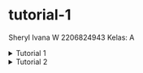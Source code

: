 # tutorial-1

Sheryl Ivana W
2206824943
Kelas: A

<details>
<summary>Tutorial 1</summary>
**Reflection 1**  
You already implemented two new features using Spring Boot. Check again your source code and evaluate the coding standards that you have learned in this module. Write clean code principles and secure coding practices that have been applied to your code.  If you find any mistake in your source code, please explain how to improve your code. **Please write your reflection inside the repository's README.md file.**  

Some of the clean codes principles (not all of them) that I applied are:

I used clear, concise, and meaningful names for variables and functions so that my code is easy to understand (no comments required for now)
I kept the function sizes small and focused on one specific task

Secure coding practices that I followed are:
Post method for creating products

Errors that I encountered while doing this assignment:

I created test functions in main instead of test which prevented JUnit from being recognized by Code Editor:
Solution: I transferred all test functions to test folder

Selenium was not working:
Solution: I missed ‘$’ in the @Value

Edit product request was doing GET instead of POST:
Solution: I used a hidden input form field to store the Product ID instead of putting it in the URL (Not secure but I have not found a better way yet)
Update: I corrected the delete and edit requests to use the right methods

Response stopped

New topic

**Reflection 2**
1. After writing the unit test, how do you feel? How many unit tests should be made in a class? How to make sure that our unit tests are enough to verify our program? It would be good if you learned about code coverage. Code coverage is a metric that can help you understand how much of your source is tested. If you have 100% code coverage, does that mean your code has no bugs or errors?

I feel more confident about my code after doing unit tests. There is no definitive answer for how many unit tests a class should have, but some experts recommend that it should cover 80% of the code. To ensure that our unit tests are sufficient to validate our program, we need to test all features in our program so there are no unhandled cases. Even with 100% code coverage, there are still many false-positives and false-negatives, so it does not guarantee that our code is error-free or bug-free.

2. Suppose that after writing the CreateProductFunctionalTest.java along with the corresponding test case, you were asked to create another functional test suite that verifies the number of items in the product list. You decided to create a new Java class similar to the prior functional test suites with the same setup procedures and instance variables.  
   What do you think about the cleanliness of the code of the new functional test suite? Will the new code reduce the code quality? Identify the potential clean code issues, explain the reasons, and suggest possible improvements to make the code cleaner!  
   I think the code of the new functional test suite is not very clean. It has some issues that could reduce the code quality and make it harder to maintain and understand. Here are some of the potential clean code issues I found, along with the reasons and possible improvements:

   - The code has too many comments. Comments are useful to explain the intent or purpose of the code, but they should not be used to describe what the code does. The code itself should be clear and self-explanatory. Too many comments can clutter the code and make it harder to read. They can also become outdated and misleading if the code changes. A possible improvement is to remove unnecessary comments and use meaningful names for variables, functions, and classes instead.
   - The code has long and complex functions. Functions should be small and do only one thing. Long and complex functions are hard to understand, test, and debug. They can also introduce side effects and dependencies that make the code less modular and reusable. A possible improvement is to break down long and complex functions into smaller and simpler ones, and use descriptive names for them.
   - The code has magic numbers and strings. Magic numbers and strings are literal values that are used directly in the code without any explanation. They can make the code hard to understand, modify, and maintain. They can also introduce errors and inconsistencies if they are used in multiple places. A possible improvement is to replace magic numbers and strings with constants or variables, and give them meaningful names

</details>
<details>
<summary>Tutorial 2</summary>
Masalah Kualitas Kode yang Diperbaiki:

Masalah "The instance method name 'HomePage' doesn't match '[a-z][a-zA-Z0-9]*'" oleh PMD:
Solusi: Menggunakan gaya penulisan camel case untuk nama metode.
Masalah "Unnecessary modifier 'public' on method '...': the method is declared in an interface type" oleh PMD:
Solusi: Menghapus modifier public pada metode dalam antarmuka (interface).
Masalah "This utility class has a non-private constructor" oleh PMD:
Solusi: Masalah ini diabaikan karena jika kita menambahkan konstruktor private di kelas EshopApplication, program tidak akan dapat dijalankan (false-positive).
Implementasi CI/CD dalam Workflows (GitHub)/Pipelines (GitLab):
Implementasi saat ini sudah memenuhi definisi Continuous Integration dan Continuous Deployment. Proyek ini telah menerapkan CI yang mencakup fase Code dan Test. CI diwakili oleh file ci.yml yang otomatis menguji proses setiap kali ada pull, push, atau merge ke repositori. Untuk Deployment, Koyeb juga telah mengimplementasikan CI/CD untuk otomatisasi proses deployment setiap kali ada pull, push, atau merge dari repositori. Ini mencakup fase Review dan Operasional dalam Continuous Delivery/Deployment.

</details>
